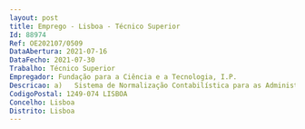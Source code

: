 ```yaml
--- 
layout: post
title: Emprego - Lisboa - Técnico Superior
Id: 88974
Ref: OE202107/0509
DataAbertura: 2021-07-16
DataFecho: 2021-07-30
Trabalho: Técnico Superior
Empregador: Fundação para a Ciência e a Tecnologia, I.P.
Descricao: a)	Sistema de Normalização Contabilística para as Administrações Públicas (SNC AP) b)	Políticas orçamentais e do regime de Administração Financeira do Estado c)	Apoio na elaboração e submissão da proposta de Orçamento de Estado d)	Classificação e aplicação do regime jurídico dos códigos de classificação económica das receitas e das despesas públicas e)	Apoio na aplicação da gestão orçamental flexível f)	Registos contabilísticos de execução de receita e de despesa dos orçamentos de atividades de investimento da FCT g)	Pagamentos em Homebanking (IGCP)  transferências SEPA, pedidos de pagamento ao estrangeiro, pagamentos ao Estado, entre outros h)	Identificar e contabilizar no sistema de informação financeiro os valores de receita creditados nas contas bancárias da FCT no IGCP, tais como guias de receita, reposições abatidas e não abatidas i)	Elaboração de ofícios bem como de outros documentos referentes à área da Tesouraria j)	Apoio na análise e reporte de informação solicitada internamente pelo Conselho Diretivo e pelos departamentos da FCT, bem como a entidades externas sobre a execução orçamental dos projetos que integram os orçamentos de atividades e de investimento da FCT k)	Apoio na preparação da prestação eletrónica de contas no Tribunal de Contas (conta de gerência).
CodigoPostal: 1249-074 LISBOA
Concelho: Lisboa
Distrito: Lisboa
--- 
```


